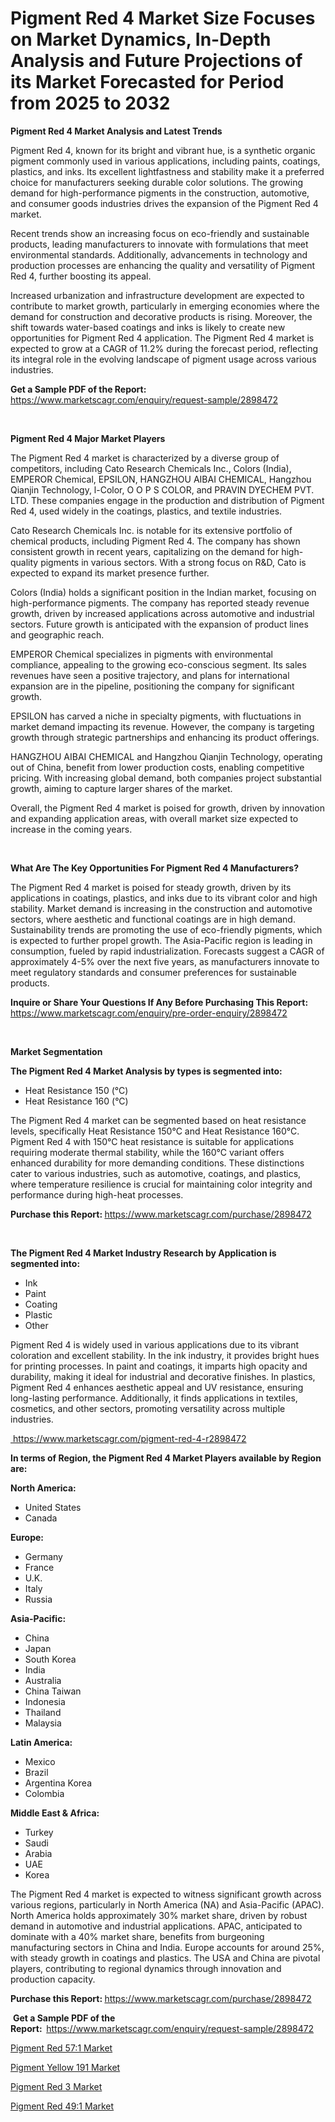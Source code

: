 <p><h1>Pigment Red 4 Market Size Focuses on Market Dynamics, In-Depth Analysis and Future Projections of its Market Forecasted for Period from 2025 to 2032</h1></p><p><strong>Pigment Red 4 Market Analysis and Latest Trends</strong></p>
<p><p>Pigment Red 4, known for its bright and vibrant hue, is a synthetic organic pigment commonly used in various applications, including paints, coatings, plastics, and inks. Its excellent lightfastness and stability make it a preferred choice for manufacturers seeking durable color solutions. The growing demand for high-performance pigments in the construction, automotive, and consumer goods industries drives the expansion of the Pigment Red 4 market. </p><p>Recent trends show an increasing focus on eco-friendly and sustainable products, leading manufacturers to innovate with formulations that meet environmental standards. Additionally, advancements in technology and production processes are enhancing the quality and versatility of Pigment Red 4, further boosting its appeal. </p><p>Increased urbanization and infrastructure development are expected to contribute to market growth, particularly in emerging economies where the demand for construction and decorative products is rising. Moreover, the shift towards water-based coatings and inks is likely to create new opportunities for Pigment Red 4 application. The Pigment Red 4 market is expected to grow at a CAGR of 11.2% during the forecast period, reflecting its integral role in the evolving landscape of pigment usage across various industries.</p></p>
<p><strong>Get a Sample PDF of the Report:&nbsp;</strong> <a href="https://www.marketscagr.com/enquiry/request-sample/2898472?utm_campaign=2114&utm_medium=2&utm_source=Github&utm_content=ia&utm_term=15032025&utm_id=pigment-red-4">https://www.marketscagr.com/enquiry/request-sample/2898472</a></p>
<p>&nbsp;</p>
<p><strong>Pigment Red 4 Major Market Players</strong></p>
<p><p>The Pigment Red 4 market is characterized by a diverse group of competitors, including Cato Research Chemicals Inc., Colors (India), EMPEROR Chemical, EPSILON, HANGZHOU AIBAI CHEMICAL, Hangzhou Qianjin Technology, l-Color, O O P S COLOR, and PRAVIN DYECHEM PVT. LTD. These companies engage in the production and distribution of Pigment Red 4, used widely in the coatings, plastics, and textile industries.</p><p>Cato Research Chemicals Inc. is notable for its extensive portfolio of chemical products, including Pigment Red 4. The company has shown consistent growth in recent years, capitalizing on the demand for high-quality pigments in various sectors. With a strong focus on R&D, Cato is expected to expand its market presence further.</p><p>Colors (India) holds a significant position in the Indian market, focusing on high-performance pigments. The company has reported steady revenue growth, driven by increased applications across automotive and industrial sectors. Future growth is anticipated with the expansion of product lines and geographic reach.</p><p>EMPEROR Chemical specializes in pigments with environmental compliance, appealing to the growing eco-conscious segment. Its sales revenues have seen a positive trajectory, and plans for international expansion are in the pipeline, positioning the company for significant growth.</p><p>EPSILON has carved a niche in specialty pigments, with fluctuations in market demand impacting its revenue. However, the company is targeting growth through strategic partnerships and enhancing its product offerings.</p><p>HANGZHOU AIBAI CHEMICAL and Hangzhou Qianjin Technology, operating out of China, benefit from lower production costs, enabling competitive pricing. With increasing global demand, both companies project substantial growth, aiming to capture larger shares of the market.</p><p>Overall, the Pigment Red 4 market is poised for growth, driven by innovation and expanding application areas, with overall market size expected to increase in the coming years.</p></p>
<p>&nbsp;</p>
<p><strong>What Are The Key Opportunities For Pigment Red 4 Manufacturers?</strong></p>
<p><p>The Pigment Red 4 market is poised for steady growth, driven by its applications in coatings, plastics, and inks due to its vibrant color and high stability. Market demand is increasing in the construction and automotive sectors, where aesthetic and functional coatings are in high demand. Sustainability trends are promoting the use of eco-friendly pigments, which is expected to further propel growth. The Asia-Pacific region is leading in consumption, fueled by rapid industrialization. Forecasts suggest a CAGR of approximately 4-5% over the next five years, as manufacturers innovate to meet regulatory standards and consumer preferences for sustainable products.</p></p>
<p><strong>Inquire or Share Your Questions If Any Before Purchasing This Report:</strong> <a href="https://www.marketscagr.com/enquiry/pre-order-enquiry/2898472?utm_campaign=2114&utm_medium=2&utm_source=Github&utm_content=ia&utm_term=15032025&utm_id=pigment-red-4">https://www.marketscagr.com/enquiry/pre-order-enquiry/2898472</a></p>
<p>&nbsp;</p>
<p><strong>Market Segmentation</strong></p>
<p><strong>The Pigment Red 4 Market Analysis by types is segmented into:</strong></p>
<p><ul><li>Heat Resistance 150 (°C)</li><li>Heat Resistance 160 (°C)</li></ul></p>
<p><p>The Pigment Red 4 market can be segmented based on heat resistance levels, specifically Heat Resistance 150°C and Heat Resistance 160°C. Pigment Red 4 with 150°C heat resistance is suitable for applications requiring moderate thermal stability, while the 160°C variant offers enhanced durability for more demanding conditions. These distinctions cater to various industries, such as automotive, coatings, and plastics, where temperature resilience is crucial for maintaining color integrity and performance during high-heat processes.</p></p>
<p><strong>Purchase this Report:&nbsp;</strong><a href="https://www.marketscagr.com/purchase/2898472?utm_campaign=2114&utm_medium=2&utm_source=Github&utm_content=ia&utm_term=15032025&utm_id=pigment-red-4">https://www.marketscagr.com/purchase/2898472</a></p>
<p>&nbsp;</p>
<p><strong>The Pigment Red 4 Market Industry Research by Application is segmented into:</strong></p>
<p><ul><li>Ink</li><li>Paint</li><li>Coating</li><li>Plastic</li><li>Other</li></ul></p>
<p><p>Pigment Red 4 is widely used in various applications due to its vibrant coloration and excellent stability. In the ink industry, it provides bright hues for printing processes. In paint and coatings, it imparts high opacity and durability, making it ideal for industrial and decorative finishes. In plastics, Pigment Red 4 enhances aesthetic appeal and UV resistance, ensuring long-lasting performance. Additionally, it finds applications in textiles, cosmetics, and other sectors, promoting versatility across multiple industries.</p></p>
<p><a href="https://www.marketscagr.com/pigment-red-4-r2898472?utm_campaign=2114&utm_medium=2&utm_source=Github&utm_content=ia&utm_term=15032025&utm_id=pigment-red-4">&nbsp;https://www.marketscagr.com/pigment-red-4-r2898472</a></p>
<p><strong>In terms of Region, the Pigment Red 4 Market Players available by Region are:</strong></p>
<p>
    <p> <strong> North America: </strong>
        <ul>
            <li>United States</li>
            <li>Canada</li>
        </ul>
        </p> 
    <p> <strong> Europe: </strong>
        <ul>
            <li>Germany</li>
            <li>France</li>
            <li>U.K.</li>
            <li>Italy</li>
            <li>Russia</li>
        </ul>
        </p> 
    <p> <strong> Asia-Pacific: </strong>
        <ul>
            <li>China</li>
            <li>Japan</li>
            <li>South Korea</li>
            <li>India</li>
            <li>Australia</li>
            <li>China Taiwan</li>
            <li>Indonesia</li>
            <li>Thailand</li>
            <li>Malaysia</li>
        </ul>
        </p> 
    <p> <strong> Latin America: </strong>
        <ul>
            <li>Mexico</li>
            <li>Brazil</li>
            <li>Argentina Korea</li>
            <li>Colombia</li>
        </ul>
        </p> 
    <p> <strong> Middle East & Africa: </strong>
        <ul>
            <li>Turkey</li>
            <li>Saudi</li>
            <li>Arabia</li>
            <li>UAE</li>
            <li>Korea</li>
        </ul>
    </p>
    </p>
<p><p>The Pigment Red 4 market is expected to witness significant growth across various regions, particularly in North America (NA) and Asia-Pacific (APAC). North America holds approximately 30% market share, driven by robust demand in automotive and industrial applications. APAC, anticipated to dominate with a 40% market share, benefits from burgeoning manufacturing sectors in China and India. Europe accounts for around 25%, with steady growth in coatings and plastics. The USA and China are pivotal players, contributing to regional dynamics through innovation and production capacity.</p></p>
<p><strong>Purchase this Report: </strong><a href="https://www.marketscagr.com/purchase/2898472?utm_campaign=2114&utm_medium=2&utm_source=Github&utm_content=ia&utm_term=15032025&utm_id=pigment-red-4">https://www.marketscagr.com/purchase/2898472</a></p>
<p>&nbsp;<strong>Get a Sample PDF of the Report:&nbsp;&nbsp;</strong><a href="https://www.marketscagr.com/enquiry/request-sample/2898472?utm_campaign=2114&utm_medium=2&utm_source=Github&utm_content=ia&utm_term=15032025&utm_id=pigment-red-4">https://www.marketscagr.com/enquiry/request-sample/2898472</a></p>
<p><strong></strong></p>
<p><p><a href="https://github.com/pizolina/Market-Research-Report-List-7/blob/main/pigment-red-571-market.md?utm_campaign=2114&utm_medium=2&utm_source=Github&utm_content=ia&utm_term=15032025&utm_id=pigment-red-4">Pigment Red 57:1 Market</a></p><p><a href="https://github.com/anejaryaan8m/Market-Research-Report-List-1/blob/main/pigment-yellow-191-market.md?utm_campaign=2114&utm_medium=2&utm_source=Github&utm_content=ia&utm_term=15032025&utm_id=pigment-red-4">Pigment Yellow 191 Market</a></p><p><a href="https://github.com/tamvrosiya/Market-Research-Report-List-6/blob/main/pigment-red-3-market.md?utm_campaign=2114&utm_medium=2&utm_source=Github&utm_content=ia&utm_term=15032025&utm_id=pigment-red-4">Pigment Red 3 Market</a></p><p><a href="https://github.com/krookplier6h/Market-Research-Report-List-1/blob/main/pigment-red-491-market.md?utm_campaign=2114&utm_medium=2&utm_source=Github&utm_content=ia&utm_term=15032025&utm_id=pigment-red-4">Pigment Red 49:1 Market</a></p></p>